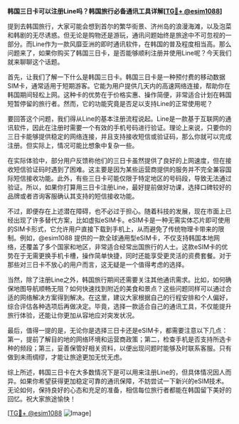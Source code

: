 **韩国三日卡可以注册Line吗？韩国旅行必备通讯工具详解[[TG💪+ @esim1088](https://t.me/s/esim1088)]**

提到去韩国旅行，大家可能会想到首尔的繁华街景、济州岛的浪漫海滩，以及泡菜和韩剧的无尽诱惑。但无论是购物还是游玩，通讯问题始终是旅途中不可忽视的一部分。而Line作为一款风靡亚洲的即时通讯软件，在韩国的普及程度相当高。那么问题来了，如果你购买了韩国三日卡，是否能够顺利注册并使用Line呢？今天我们就来聊聊这个话题。

首先，让我们了解一下什么是韩国三日卡。韩国三日卡是一种预付费的移动数据SIM卡，通常适用于短期游客。它能为用户提供几天内的高速网络连接，帮助你在韩国期间轻松上网。这种卡的优势在于价格实惠、操作简便，非常适合计划在韩国短暂停留的旅行者。然而，它的功能究竟是否足以支持Line的正常使用呢？

要回答这个问题，我们得从Line的基本注册流程说起。Line是一款基于互联网的通讯软件，因此在注册时需要一个有效的手机号码进行验证。理论上来说，只要你的三日卡能够提供稳定的网络连接，并且支持接收短信或验证码，那么你就可以完成注册。但实际上，情况可能比想象中复杂一些。

在实际体验中，部分用户反馈称他们的三日卡虽然提供了良好的上网速度，但在接收短信验证码时遇到了困难。这主要是因为某些运营商提供的服务并不完全兼容国际短信接收功能。此外，有些三日卡可能仅限于特定地区的号码段，导致无法通过验证。所以，如果你打算用三日卡注册Line，最好提前做好功课，选择口碑较好的品牌或者咨询客服确认其支持的短信接收功能。

不过，即便存在上述潜在障碍，也不必过于担心。随着科技的发展，现在市面上已经出现了许多替代方案，比如虚拟eSIM卡。eSIM卡是一种无需实体芯片即可使用的SIM卡形式，它允许用户直接下载到手机上，从而避免了传统物理卡带来的限制。例如，@esim1088 提供的一款全球通用型eSIM卡，不仅支持韩国本地网络，还覆盖了多个国家和地区，非常适合经常出国旅行的人士。这款eSIM卡的优势在于无需更换手机卡槽，操作简单快捷，同时还能享受更灵活的资费套餐。对于那些对三日卡不放心的用户而言，这无疑是一个值得考虑的选择。

当然，除了注册Line之外，韩国旅行期间还需要关注其他通讯需求。比如，如何确保地图导航顺畅无阻？如何快速找到附近的美食和景点？这些问题同样可以通过合适的网络解决方案得到解决。在这里，建议大家根据自己的行程安排和个人偏好，综合评估各种选项后再做决定。毕竟，选择一款适合自己的通讯工具，不仅能提升旅行体验，还能让你更加从容地应对突发状况。

最后，值得一提的是，无论你是选择三日卡还是eSIM卡，都需要注意以下几点：第一，提前了解目的地的网络环境和运营商政策；第二，检查手机是否支持所选卡种的频段；第三，妥善保管好相关资料，以便出现问题时能够及时联系客服。只有做到未雨绸缪，才能让旅途更加无忧无虑。

综上所述，韩国三日卡在大多数情况下是可以用来注册Line的，但具体情况因人而异。如果你希望获得更加稳定可靠的通讯保障，不妨尝试一下新兴的eSIM技术。无论如何，保持良好的心态和充足的准备，相信每位旅行者都能在韩国留下美好的回忆。祝大家旅途愉快！

[[TG💪+ @esim1088](https://t.me/s/esim1088) ![Image](https://i.postimg.cc/4NQfJmqS/Snipaste-2025-05-13-00-14-12.png)]